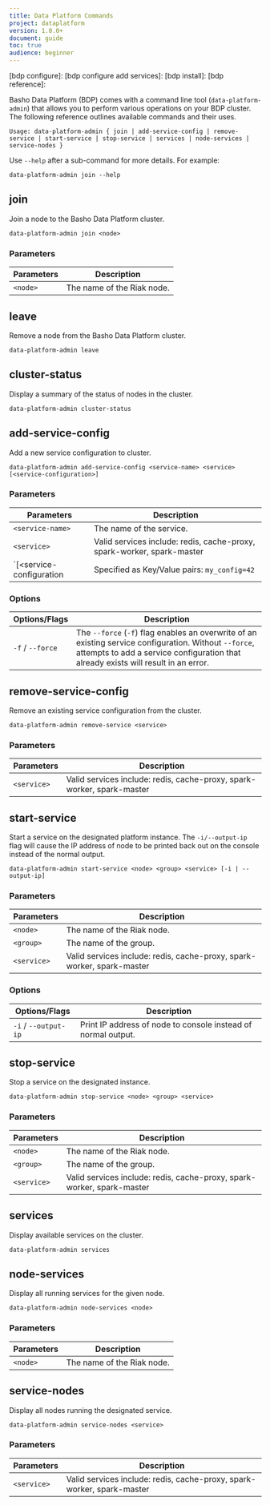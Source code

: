 ```yaml
---
title: Data Platform Commands
project: dataplatform
version: 1.0.0+
document: guide
toc: true
audience: beginner
---
```



[bdp configure]:
[bdp configure add services]:
[bdp install]: 
[bdp reference]: 


Basho Data Platform (BDP) comes with a command line tool (`data-platform-admin`) that allows you to perform various operations on your BDP cluster. The following reference outlines available commands and their uses.

```
Usage: data-platform-admin { join | add-service-config | remove-service | start-service | stop-service | services | node-services | service-nodes }
```

Use `--help` after a sub-command for more details. For example:

```
data-platform-admin join --help
```


## join

Join a node to the Basho Data Platform cluster.

```
data-platform-admin join <node>
```

### Parameters

| Parameters | Description |
| ---------- | ----------- |
| `<node>`   | The name of the Riak node. |


## leave

Remove a node from the Basho Data Platform cluster.

```
data-platform-admin leave
```


## cluster-status

Display a summary of the status of nodes in the cluster.

```
data-platform-admin cluster-status
```


## add-service-config

Add a new service configuration to cluster.

```
data-platform-admin add-service-config <service-name> <service> [<service-configuration>]
```

### Parameters

| Parameters       | Description |
| -----------------| ----------- |
| `<service-name>` | The name of the service. |
| `<service>`      | Valid services include: redis, cache-proxy, spark-worker, spark-master |
| `[<service-configuration | Specified as Key/Value pairs: `my_config=42` |

### Options

| Options/Flags | Description |
| ------------- | ----------- |
| `-f` / `--force`   | The `--force` (`-f`) flag enables an overwrite of an existing service configuration. Without `--force`, attempts to add a service configuration that already exists will result in an error. |


## remove-service-config

Remove an existing service configuration from the cluster.

```
data-platform-admin remove-service <service>
```

### Parameters

| Parameters  | Description |
| ----------- | ----------- |
| `<service>` | Valid services include: redis, cache-proxy, spark-worker, spark-master |


## start-service

Start a service on the designated platform instance. The `-i/--output-ip` flag will cause the IP address of node to be printed back out on the console instead of the normal output.

```
data-platform-admin start-service <node> <group> <service> [-i | --output-ip]
```

### Parameters

| Parameters       | Description |
| -----------------| ----------- |
| `<node>`   | The name of the Riak node. |
| `<group>`        | The name of the group. |
| `<service>`      | Valid services include: redis, cache-proxy, spark-worker, spark-master |

### Options

| Options/Flags | Description |
| ------------- | ----------- |
| `-i` / ` --output-ip ` | Print IP address of node to console instead of normal output. |


## stop-service

Stop a service on the designated instance.

```
data-platform-admin stop-service <node> <group> <service>
```

### Parameters

| Parameters       | Description |
| -----------------| ----------- |
| `<node>`   | The name of the Riak node. |
| `<group>` | The name of the group. |
| `<service>` | Valid services include: redis, cache-proxy, spark-worker, spark-master |


## services

Display available services on the cluster.

```
data-platform-admin services
```


## node-services

Display all running services for the given node.

```
data-platform-admin node-services <node>
```

### Parameters

| Parameters       | Description |
| -----------------| ----------- |
| `<node>`   | The name of the Riak node. |


## service-nodes

Display all nodes running the designated service.

```
data-platform-admin service-nodes <service>
```

### Parameters

| Parameters       | Description |
| -----------------| ----------- |
| `<service>`      | Valid services include: redis, cache-proxy, spark-worker, spark-master |




